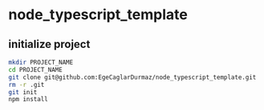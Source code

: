 # node_typescript_template

## initialize project

```sh
mkdir PROJECT_NAME
cd PROJECT_NAME
git clone git@github.com:EgeCaglarDurmaz/node_typescript_template.git
rm -r .git
git init
npm install
```

